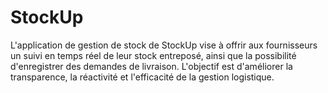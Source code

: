 # StockUp
L'application de gestion de stock de StockUp vise à offrir aux fournisseurs un suivi en temps réel de leur stock entreposé, ainsi que la possibilité d'enregistrer des demandes de livraison. L'objectif est d'améliorer la transparence, la réactivité et l'efficacité de la gestion logistique.

